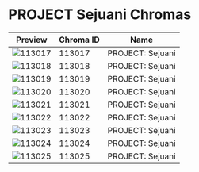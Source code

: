 # PROJECT Sejuani Chromas

| Preview | Chroma ID | Name |
|---------|-----------|------|
| ![113017](https://raw.communitydragon.org/latest/plugins/rcp-be-lol-game-data/global/default/v1/champion-chroma-images/113/113017.png) | 113017 | PROJECT: Sejuani |
| ![113018](https://raw.communitydragon.org/latest/plugins/rcp-be-lol-game-data/global/default/v1/champion-chroma-images/113/113018.png) | 113018 | PROJECT: Sejuani |
| ![113019](https://raw.communitydragon.org/latest/plugins/rcp-be-lol-game-data/global/default/v1/champion-chroma-images/113/113019.png) | 113019 | PROJECT: Sejuani |
| ![113020](https://raw.communitydragon.org/latest/plugins/rcp-be-lol-game-data/global/default/v1/champion-chroma-images/113/113020.png) | 113020 | PROJECT: Sejuani |
| ![113021](https://raw.communitydragon.org/latest/plugins/rcp-be-lol-game-data/global/default/v1/champion-chroma-images/113/113021.png) | 113021 | PROJECT: Sejuani |
| ![113022](https://raw.communitydragon.org/latest/plugins/rcp-be-lol-game-data/global/default/v1/champion-chroma-images/113/113022.png) | 113022 | PROJECT: Sejuani |
| ![113023](https://raw.communitydragon.org/latest/plugins/rcp-be-lol-game-data/global/default/v1/champion-chroma-images/113/113023.png) | 113023 | PROJECT: Sejuani |
| ![113024](https://raw.communitydragon.org/latest/plugins/rcp-be-lol-game-data/global/default/v1/champion-chroma-images/113/113024.png) | 113024 | PROJECT: Sejuani |
| ![113025](https://raw.communitydragon.org/latest/plugins/rcp-be-lol-game-data/global/default/v1/champion-chroma-images/113/113025.png) | 113025 | PROJECT: Sejuani |